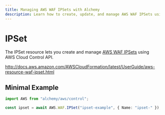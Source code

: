 ```yaml
---
title: Managing AWS WAF IPSets with Alchemy
description: Learn how to create, update, and manage AWS WAF IPSets using Alchemy Cloud Control.
---
```


# IPSet

The IPSet resource lets you create and manage [AWS WAF IPSets](https://docs.aws.amazon.com/waf/latest/userguide/) using AWS Cloud Control API.

http://docs.aws.amazon.com/AWSCloudFormation/latest/UserGuide/aws-resource-waf-ipset.html

## Minimal Example

```ts
import AWS from "alchemy/aws/control";

const ipset = await AWS.WAF.IPSet("ipset-example", { Name: "ipset-" });
```

